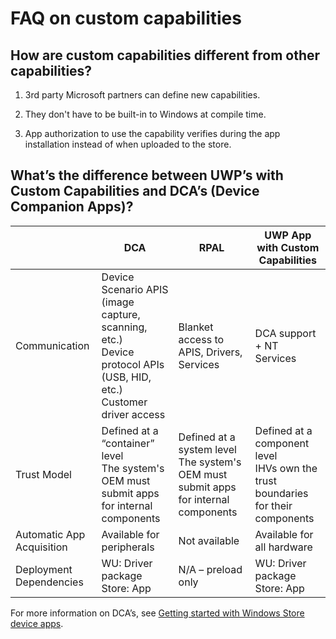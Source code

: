 # FAQ on custom capabilities

## How are custom capabilities different from other capabilities?

1)  3rd party Microsoft partners can define new capabilities.

2)  They don't have to be built-in to Windows at compile time.

3)  App authorization to use the capability verifies during the app
    installation instead of when uploaded to the store.

## What’s the difference between UWP’s with Custom Capabilities and DCA’s (Device Companion Apps)?

|                           | **DCA**                                                  |  **RPAL**                                                   | **UWP App with Custom Capabilities**|
|---------------------------|----------------------------------------------------------|-------------------------------------------------------------|-------------------------------------|
|Communication|Device Scenario APIS (image capture, scanning, etc.)<br>Device protocol APIs (USB, HID, etc.)<br>Customer driver access|  Blanket access to APIS, Drivers, Services|DCA support + NT Services            |                                                                              
|Trust Model|Defined at a “container” level<br>The system's OEM must submit apps for internal components|Defined at a system level<br>The system's OEM must submit apps for internal components|Defined at a component level<br>IHVs own the trust boundaries for their components|
|Automatic App Acquisition  |Available for peripherals                                  | Not available                                               |Available for all hardware          |
|Deployment Dependencies    |WU: Driver package<br>Store: App|N/A – preload only|WU: Driver package<br>Store: App                  |
                                                                                                                                                    
                                                                                                            
                                                                                                                                                    
                                                  

For more information on DCA’s, see [Getting started with Windows Store
device
apps](https://msdn.microsoft.com/windows/hardware/drivers/devapps/getting-started).

